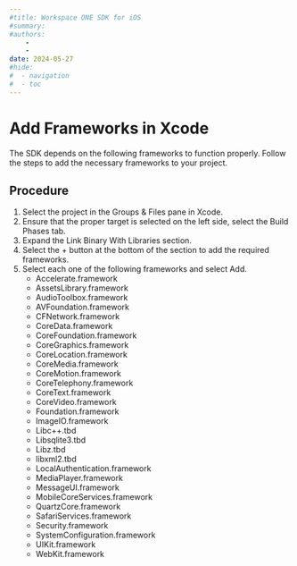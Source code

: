 ```yaml
---
#title: Workspace ONE SDK for iOS
#summary: 
#authors:
    - 
    - 
date: 2024-05-27
#hide:
#  - navigation
#  - toc
---
```


# Add Frameworks in Xcode
The SDK depends on the following frameworks to function properly. Follow the steps to add the necessary frameworks to your project.

## Procedure
1. Select the project in the Groups & Files pane in Xcode.
2. Ensure that the proper target is selected on the left side, select the Build Phases tab.
3. Expand the Link Binary With Libraries section.
4. Select the + button at the bottom of the section to add the required frameworks.
5. Select each one of the following frameworks and select Add.
   * Accelerate.framework
   * AssetsLibrary.framework
   * AudioToolbox.framework
   * AVFoundation.framework
   * CFNetwork.framework
   * CoreData.framework
   * CoreFoundation.framework
   * CoreGraphics.framework
   * CoreLocation.framework
   * CoreMedia.framework
   * CoreMotion.framework
   * CoreTelephony.framework
   * CoreText.framework
   * CoreVideo.framework
   * Foundation.framework
   * ImageIO.framework
   * Libc++.tbd
   * Libsqlite3.tbd
   * Libz.tbd
   * libxml2.tbd
   * LocalAuthentication.framework
   * MediaPlayer.framework
   * MessageUI.framework
   * MobileCoreServices.framework
   * QuartzCore.framework
   * SafariServices.framework
   * Security.framework
   * SystemConfiguration.framework
   * UIKit.framework
   * WebKit.framework